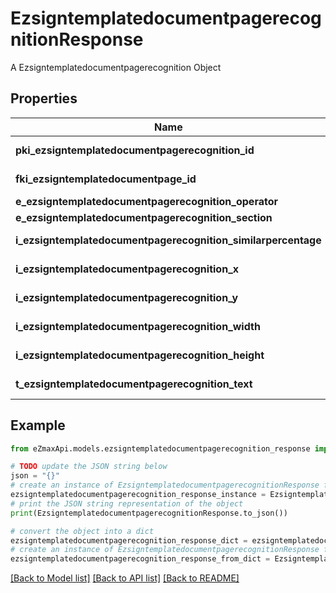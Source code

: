 # EzsigntemplatedocumentpagerecognitionResponse

A Ezsigntemplatedocumentpagerecognition Object

## Properties

Name | Type | Description | Notes
------------ | ------------- | ------------- | -------------
**pki_ezsigntemplatedocumentpagerecognition_id** | **int** | The unique ID of the Ezsigntemplatedocumentpagerecognition | 
**fki_ezsigntemplatedocumentpage_id** | **int** | The unique ID of the Ezsigntemplatedocumentpage | 
**e_ezsigntemplatedocumentpagerecognition_operator** | [**FieldEEzsigntemplatedocumentpagerecognitionOperator**](FieldEEzsigntemplatedocumentpagerecognitionOperator.md) |  | 
**e_ezsigntemplatedocumentpagerecognition_section** | [**FieldEEzsigntemplatedocumentpagerecognitionSection**](FieldEEzsigntemplatedocumentpagerecognitionSection.md) |  | 
**i_ezsigntemplatedocumentpagerecognition_similarpercentage** | **int** | The similarpercentage of the Ezsigntemplatedocumentpagerecognition | [optional] 
**i_ezsigntemplatedocumentpagerecognition_x** | **int** | The x of the Ezsigntemplatedocumentpagerecognition | [optional] 
**i_ezsigntemplatedocumentpagerecognition_y** | **int** | The y of the Ezsigntemplatedocumentpagerecognition | [optional] 
**i_ezsigntemplatedocumentpagerecognition_width** | **int** | The width of the Ezsigntemplatedocumentpagerecognition | [optional] 
**i_ezsigntemplatedocumentpagerecognition_height** | **int** | The height of the Ezsigntemplatedocumentpagerecognition | [optional] 
**t_ezsigntemplatedocumentpagerecognition_text** | **str** | The text of the Ezsigntemplatedocumentpagerecognition | 

## Example

```python
from eZmaxApi.models.ezsigntemplatedocumentpagerecognition_response import EzsigntemplatedocumentpagerecognitionResponse

# TODO update the JSON string below
json = "{}"
# create an instance of EzsigntemplatedocumentpagerecognitionResponse from a JSON string
ezsigntemplatedocumentpagerecognition_response_instance = EzsigntemplatedocumentpagerecognitionResponse.from_json(json)
# print the JSON string representation of the object
print(EzsigntemplatedocumentpagerecognitionResponse.to_json())

# convert the object into a dict
ezsigntemplatedocumentpagerecognition_response_dict = ezsigntemplatedocumentpagerecognition_response_instance.to_dict()
# create an instance of EzsigntemplatedocumentpagerecognitionResponse from a dict
ezsigntemplatedocumentpagerecognition_response_from_dict = EzsigntemplatedocumentpagerecognitionResponse.from_dict(ezsigntemplatedocumentpagerecognition_response_dict)
```
[[Back to Model list]](../README.md#documentation-for-models) [[Back to API list]](../README.md#documentation-for-api-endpoints) [[Back to README]](../README.md)


